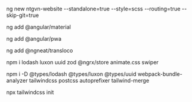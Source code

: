ng new ntgvn-website --standalone=true --style=scss --routing=true --skip-git=true

ng add @angular/material

ng add @angular/pwa

ng add @ngneat/transloco

npm i lodash luxon uuid zod @ngrx/store animate.css swiper

npm i -D @types/lodash @types/luxon @types/uuid webpack-bundle-analyzer tailwindcss postcss autoprefixer tailwind-merge

npx tailwindcss init
